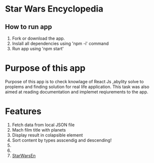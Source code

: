 #  Star Wars Encyclopedia

##  How to run app

1. Fork or download the app.
2. Inslall all dependencies using 'npm -i' command
3. Run app using 'npm start'

#  Purpose of this app

Purpose of this app is to check knowlage of React Js ,abylity solve to proplems
and finding solution for real life application. This task was also aimed at reading
documentation and implemet reqiurements to the app.

# Features 

1. Fetch data from local JSON file
2. Mach film title with planets 
3. Display  result in colapsible element
4. Sort content by types asscendig and descending!
5. 
6. 
7. [StarWarsEn](https://user-images.githubusercontent.com/78264646/168215305-03950503-cf00-4105-ad22-f7697b31be9f.PNG)
